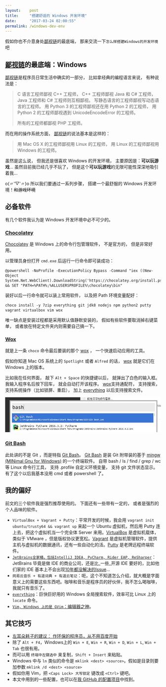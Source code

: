 ```yaml
---
layout:    post
title:     "搭建舒适的 Windows 开发环境"
date:      "2017-03-24 02:00:55"
permalink: /windows-dev-env
---
```


假如你也不介意身处[鄙视链][we-are-the-same]的最底端，
那来交流一下`怎么样搭建Windows的开发环境`吧

<!--MORE-->


## [鄙视链][we-are-the-same]的最底端：Windows

[鄙视链][we-are-the-same]是程序员日常生活中确实的一部分，
比如拿经典的编程语言来说，
有种说法是：

> C 语言工程师鄙视 C++ 工程师，
> C++ 工程师鄙视 Java 和 C# 工程师，
> Java 工程师和 C# 工程师则互相鄙视。
> 写静态语言的工程师鄙视写动态语言的工程师。
> 用 Python 3 的工程师鄙视还在用 Python 2 的工程师，
> 用 Python 2 的工程师鄙视遇到 UnicodeEncodeError 的工程师。
>
> 所有的工程师都鄙视 PHP 工程师。

而在用的操作系统方面，
[鄙视链][we-are-the-same]的说法基本是这样的：

> 用 Mac OS X 的工程师鄙视用 Linux 的工程师，
> 用 Linux 的工程师鄙视用 Windows 的工程师。

虽然是这么说，
但我还是很喜欢 Windows 的开发环境，
主要原因是：**可以玩游戏**…
虽然目前我已经几乎不玩了，
但是这个**可以玩游戏**的无限可能性深深地吸引着我...

o(〃'▽'〃)o
所以我们要通过一系列步骤，
搭建一个最舒服的 Windows 开发环境！~~和游戏环境~~


## 必备软件

有几个软件我认为是 Windows 开发环境中必不可少的。

### [Chocolatey][chocolatey]

[Chocolatey][chocolatey] 是 Windows 上的命令行包管理软件，
不是官方的，
但是非常好用。

以管理员身份打开 `cmd.exe` 后运行一行命令即可装成功：

```
@powershell -NoProfile -ExecutionPolicy Bypass -Command "iex ((New-Object System.Net.WebClient).DownloadString('https://chocolatey.org/install.ps1'))" && SET "PATH=%PATH%;%ALLUSERSPROFILE%\chocolatey\bin"
```

装好以后一行命令就可以装上常用软件，
以及把 Path 环境变量配好：

```
choco install -y 7zip everything git jdk8 nodejs npm python2 putty vagrant virtualbox vim wox
```

唯一缺点是安装过程都是采用默认值静默安装的，
假如有些软件要取消掉右键菜单，
或者放在特定文件夹内则需要自己搞一下。


### [Wox][wox]

就是上一条 `choco` 命令最后要装的那个 [wox][wox] ，
一个快速启动应用的工具。

假如你知道 Mac OS 系统上的 `Spotlight` 或者 `Alfred` 的话，
[wox][wox] 就是它们在 Windows 上的版本。

比如我在任何界面，
敲下 `Alt + Space` 的快捷键以后，
就弹出了白色的输入框。
我输入程序名后按下回车，
就会自动打开该程序。
[wox][wox]支持通配符，
支持搜索，
支持系统操作（比如锁屏、重启），
加上 [everything][everything] 以后支持搜索文件。

![wox-sample][wox-sample]


### [Git Bash][git-scm]

此处讲的不是 Git ，而是特指 [Git Bash][git-scm]。
[Git Bash][git-scm] 是装 Git 附带装的基于 [mingw (MINimal Gnu for Windows)][mingw] 的一个终端软件。
自带 bash / ls / find / grep / wc 等 Linux 命令行工具，
支持 .profile 自定义环境变量，
支持 git 文件状态显示。
有了这个以后我基本没用 cmd 或者 powershell 了。


## 我的偏好

前文的三个软件我是强烈推荐使用的。
下面还有一些带有一定的，
或者是强烈的个人品味的软件。

* `VirtualBox + Vagrant + Putty`：平常开发的时候，我会用 `vagrant init ubuntu/trusty64 && vagrant up` 来起一个 Ubuntu 虚拟机，然后用 Putty 连上去，把这个虚拟机当一个完全体 Server 来用。[VirtualBox][virtualbox] 是虚拟机载体，类似于 VMware ，但是版权协议更宽松。[Vagrant][vagrant] 是虚拟机管理软件，提供主机与虚拟机的数据通讯，还有一些自动化的活。[Putty][putty] 是老牌远程终端软件。
* [`JetBrains全家桶，包括IntelliJ IDEA, PyCharm, Rider EAP, ReSharper`][jetbrains]：JetBrains 毕竟是做 IDE 的商业公司，还是比_一些_开源 IDE 要好的，比如他们家的 IDE 基本上不会出现[10年都没解决的Issue][backslash-r]...
* `网易云音乐 + 有道词典 + 有道云笔记`：呃，这个不知道怎么介绍，就大概是字面意义上的需要这些东西吧。咖啡和音乐是程序员的好伙伴，我不怎么喝咖啡，我就只有音乐了。
* [`everything`][everything]：巨快巨好用的 Windows 全局搜索软件，效率可比 Linux 上的 `locate` 命令。
* [`Vim, Windows 上的是 GVim`：编辑器之神][editor-war]。


## 其它技巧

* [左耳朵耗子的建议： 作环保的程序员，从不用百度开始][no-baidu]
* 除了 `Alt + F4`，Windows上的 `Win + E`, `Win + R`, `Win + D`, `Win + L`, `Win + Tab` 也很有用。
* 而可以用 `终端中左键选中` 来复制，`Shift + Insert` 来粘贴。
* Windows 中与 `ln` 类似的命令是 `mklink <dest> <source>`。假如是目录则要加参数 `mklink /d <dest> <source>`
* 假如你用 Vim，把 `<Caps Lock> 大写锁定` 键改成 `<Ctrl>` 键吧。
* 本文中用到的一些配置，也可以在[我 GitHub 的配置项目][myconf]中找到。

[backslash-r]: https://bugs.eclipse.org/bugs/show_bug.cgi?id=76936
[chocolatey]: https://chocolatey.org/
[editor-war]: https://en.wikipedia.org/wiki/Editor_war
[everything]: https://www.voidtools.com/
[git-scm]: https://git-scm.com/downloads
[jetbrains]: https://www.jetbrains.com/
[mingw]: http://www.mingw.org/
[myconf]: https://github.com/LKI/myconf
[no-baidu]: http://coolshell.cn/articles/9308.html
[putty]: http://www.putty.org/
[vagrant]: https://www.vagrantup.com/
[virtualbox]: https://www.virtualbox.org/wiki/VirtualBox
[we-are-the-same]: https://www.zhihu.com/question/24270600
[wox-sample]: /assets/windows_wox.jpg
[wox]: http://www.getwox.com/
